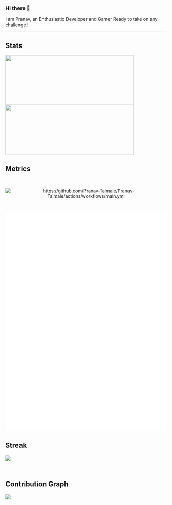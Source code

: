 ### Hi there 👋
I am Pranav, an Enthusiastic Developer and Gamer Ready to take on any challenge !
____________________________________________________________________________________________________________________________________________

## Stats

<a href="https://github.com/Pranav-Talmale">
  <img align="center" height=156px width=400px src="https://github-readme-stats.vercel.app/api?username=Pranav-Talmale&show_icons=true&theme=midnight-purple" />
</a>
<a href="https://github.com/Pranav-Talmale">
  <img align="center" height=157px width=400px src="https://github-readme-stats.vercel.app/api/top-langs/?username=Pranav-Talmale&theme=midnight-purple&layout=compact" />
</a>

## Metrics
<br>
<p align="center">
<img src="https://github.com/Pranav-Talmale/Pranav-Talmale/actions/workflows/main.yml/badge.svg" alt="https://github.com/Pranav-Talmale/Pranav-Talmale/actions/workflows/main.yml" /><br></p>
</p>

<br>
<p align="center">
<img src="https://github.com/Pranav-Talmale/Pranav-Talmale/blob/main/github-metrics.svg" alt="Pranav-Talmale" /><br>
</p>

## Streak

<p href="https://github.com/Pranav-Talmale">
<img align="center" src="https://github-readme-streak-stats.herokuapp.com?user=Pranav-Talmale&theme=vision-friendly-dark&date_format=M%20j%5B%2C%20Y%5D"/>
</p>
</br>

## Contribution Graph 
<p href="https://github.com/Pranav-Talmale">
<img align="center" src="https://activity-graph.herokuapp.com/graph?username=Pranav-Talmale&bg_color=000000&color=9243ef&line=9243ef&point=fcaf00&radius=5"/>
</p>
</br>
